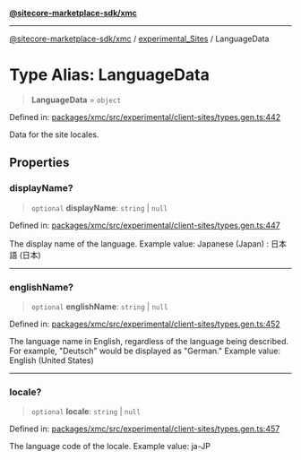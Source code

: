 [**@sitecore-marketplace-sdk/xmc**](../../../../README.md)

***

[@sitecore-marketplace-sdk/xmc](../../../../README.md) / [experimental\_Sites](../README.md) / LanguageData

# Type Alias: LanguageData

> **LanguageData** = `object`

Defined in: [packages/xmc/src/experimental/client-sites/types.gen.ts:442](https://github.com/Sitecore/marketplace-sdk/blob/main/packages/xmc/src/experimental/client-sites/types.gen.ts#L442)

Data for the site locales.

## Properties

### displayName?

> `optional` **displayName**: `string` \| `null`

Defined in: [packages/xmc/src/experimental/client-sites/types.gen.ts:447](https://github.com/Sitecore/marketplace-sdk/blob/main/packages/xmc/src/experimental/client-sites/types.gen.ts#L447)

The display name of the language.
Example value: Japanese (Japan) : 日本語 (日本)

***

### englishName?

> `optional` **englishName**: `string` \| `null`

Defined in: [packages/xmc/src/experimental/client-sites/types.gen.ts:452](https://github.com/Sitecore/marketplace-sdk/blob/main/packages/xmc/src/experimental/client-sites/types.gen.ts#L452)

The language name in English, regardless of the language being described. For example, "Deutsch" would be displayed as "German."
Example value: English (United States)

***

### locale?

> `optional` **locale**: `string` \| `null`

Defined in: [packages/xmc/src/experimental/client-sites/types.gen.ts:457](https://github.com/Sitecore/marketplace-sdk/blob/main/packages/xmc/src/experimental/client-sites/types.gen.ts#L457)

The language code of the locale.
Example value: ja-JP
